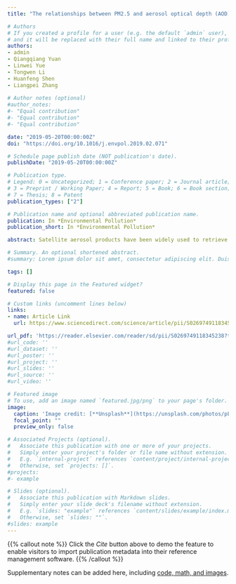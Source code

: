 ```yaml
---
title: "The relationships between PM2.5 and aerosol optical depth (AOD) in mainland China: About and behind the spatio-temporal variations"

# Authors
# If you created a profile for a user (e.g. the default `admin` user), write the username (folder name) here 
# and it will be replaced with their full name and linked to their profile.
authors:
- admin
- Qiangqiang Yuan
- Linwei Yue
- Tongwen Li
- Huanfeng Shen
- Liangpei Zhang
 
# Author notes (optional)
#author_notes:
#- "Equal contribution"
#- "Equal contribution"
#- "Equal contribution"

date: "2019-05-20T00:00:00Z"
doi: "https://doi.org/10.1016/j.envpol.2019.02.071"

# Schedule page publish date (NOT publication's date).
publishDate: "2019-05-20T00:00:00Z"

# Publication type.
# Legend: 0 = Uncategorized; 1 = Conference paper; 2 = Journal article;
# 3 = Preprint / Working Paper; 4 = Report; 5 = Book; 6 = Book section;
# 7 = Thesis; 8 = Patent
publication_types: ["2"]

# Publication name and optional abbreviated publication name.
publication: In *Environmental Pollution*
publication_short: In *Environmental Pollution*

abstract: Satellite aerosol products have been widely used to retrieve ground PM2.5 concentration because of their wide coverage and continuous spatial distribution. While more and more studies have focused on the retrieval algorithms, the foundation for the retrieval—relationship between PM2.5 and satellite aerosol optical depth (AOD) has not been fully investigated. In this study, the relationships between PM2.5 and AOD were investigated in 368 cities in mainland China from February 2013 to December 2017, at different temporal and regional scales. Pearson correlation coefficients and the PM2.5/AOD ratio were used as indicators. Firstly, we established the relationship between PM2.5 and AOD in terms of the spatio-temporal variations, and discuss the impact of some potential factors for a better understanding of the spatio-temporal variations. Spatially, we found that the correlation is higher in the Beijing-Tianjin-Hebei and Chengyu regions and weaker in coastal areas. The PM2.5/AOD ratio shows an obvious north–south difference, with the ratio in North China higher than South China. Temporally, the correlation coefficient tends to be higher in May and September, with the PM2.5/AOD ratio higher in winter and lower in summer. As for interannual variations, we detected a decreasing tendency for the PM2.5-AOD correlation and PM2.5/AOD ratio for recent years. Then, to determine the impact of the weakening of the PM2.5-AOD relationship on PM2.5 remote sensing retrieval performance, a geographically weighted regression (GWR) retrieval experiment was conducted. The results showed that the performance of retrievals is also decreasing while PM2.5-AOD relationship getting weaker. Our study investigated the PM2.5-AOD relationship over a large extent at the city scale, and investigated the temporal variations in terms of interannual variations. The results will be useful for the satellite retrieval of PM2.5 concentration and will help us to further understand the PM2.5 pollution situation in mainland China.

# Summary. An optional shortened abstract.
#summary: Lorem ipsum dolor sit amet, consectetur adipiscing elit. Duis posuere tellus ac convallis placerat. Proin tincidunt magna sed ex sollicitudin condimentum.

tags: []

# Display this page in the Featured widget?
featured: false

# Custom links (uncomment lines below)
links:
- name: Article Link
  url: https://www.sciencedirect.com/science/article/pii/S0269749118345238

url_pdf: 'https://reader.elsevier.com/reader/sd/pii/S0269749118345238?token=9C714E4E9127A49719DD7B53A9DCE7CAABA4A352BDD3BC68F9CB82D5BF2894F50E3747AA212960B0AB4CF7A121DE771D&originRegion=us-east-1&originCreation=20211214092306'
#url_code: ''
#url_dataset: ''
#url_poster: ''
#url_project: ''
#url_slides: ''
#url_source: ''
#url_video: ''

# Featured image
# To use, add an image named `featured.jpg/png` to your page's folder. 
image:
  caption: 'Image credit: [**Unsplash**](https://unsplash.com/photos/pLCdAaMFLTE)'
  focal_point: ""
  preview_only: false

# Associated Projects (optional).
#   Associate this publication with one or more of your projects.
#   Simply enter your project's folder or file name without extension.
#   E.g. `internal-project` references `content/project/internal-project/index.md`.
#   Otherwise, set `projects: []`.
#projects:
#- example

# Slides (optional).
#   Associate this publication with Markdown slides.
#   Simply enter your slide deck's filename without extension.
#   E.g. `slides: "example"` references `content/slides/example/index.md`.
#   Otherwise, set `slides: ""`.
#slides: example
---
```


{{% callout note %}}
Click the *Cite* button above to demo the feature to enable visitors to import publication metadata into their reference management software.
{{% /callout %}}


Supplementary notes can be added here, including [code, math, and images](https://wowchemy.com/docs/writing-markdown-latex/).
